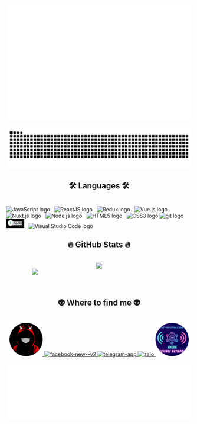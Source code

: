 <a href="#" target="_blank">
  <img src="svg/overkilldev.svg" width="1200" alt="overkill" />
</a>

![](https://raw.githubusercontent.com/overkillzero/overkillzero/main/svg/snake.svg)

<h2 align="center">🛠 Languages 🛠</h2>
<br>
<span><img src="https://img.shields.io/badge/JavaScript-282C34?logo=javascript&logoColor=F7DF1E" alt="JavaScript logo" title="JavaScript" height="25" /></span>
&nbsp;
<span><img src="https://img.shields.io/badge/ReactJS-282C34?logo=react&logoColor=61DAFB" alt="ReactJS logo" title="ReactJS" height="25" /></span>
&nbsp;
<span><img src="https://img.shields.io/badge/Redux-282C34?logo=redux&logoColor=764ABC" alt="Redux logo" title="Redux" height="25" /></span>
&nbsp;
<span><img src="https://img.shields.io/badge/Vue.js-282C34?logo=vue.js&logoColor=4FC08D" alt="Vue.js logo" title="Vue.js" height="25" /></span>
&nbsp;
<span><img src="https://img.shields.io/badge/Nuxt.js-282C34?logo=nuxt.js&logoColor=4FC08D" alt="Nuxt.js logo" title="Nuxt.js" height="25" /></span>
&nbsp;
<span><img src="https://img.shields.io/badge/Node.js-282C34?logo=node.js&logoColor=00F200" alt="Node.js logo" title="Node.js" height="25" /></span>
&nbsp;
<span><img src="https://img.shields.io/badge/HTML5-282C34?logo=html5&logoColor=E34F26" alt="HTML5 logo" title="HTML5" height="25" /></span>
&nbsp;
<span><img src="https://img.shields.io/badge/CSS3-282C34?logo=css3&logoColor=1572B6" alt="CSS3 logo" title="CSS3" height="25" /></span>
<span><img src="https://img.shields.io/badge/git-282C34?logo=git&logoColor=F05032" alt="git logo" title="git" height="25" /></span>
&nbsp;
<span><img src="images/bash.png" alt="Visual Studio Code logo" title="Visual Studio Code" height="25" /></span>
&nbsp;
<span><img src="https://img.shields.io/badge/VS%20Code-282C34?logo=visual-studio-code&logoColor=007ACC" alt="Visual Studio Code logo" title="Visual Studio Code" height="25" /></span>
&nbsp;

<br>
<h2 align="center">🔥 GitHub Stats 🔥</h2>
<!-- https://github.com/anuraghazra/github-readme-stats -->
<br>
<div align=center>
  <a href="#" title="OverKill DEV">
    <img width="315" align="center" src="https://github-readme-stats.vercel.app/api/top-langs/?username=overkillzero&hide=c%23,powershell,Mathematica,Ruby,Objective-C,Objective-C%2b%2b,Cuda&title_color=61dafb&text_color=ffffff&icon_color=61dafb&bg_color=20232a&langs_count=8&layout=compact&border_color=61dafb&hide_border=true" />
  </a>
  <br>
  <a href="#" title="OverKill DEV">
    <img align="right" width="434" src="https://github-readme-stats.vercel.app/api?username=overkillzero&show_icons=true&theme=react&border_color=61dafb&hide_border=true" />
  </a>
</div>

<br> <br>
<h2 align="center">👽 Where to find me 👽</h2>
<br>
<!-- https://icons8.com -->
<div align="center">
  <a href="https://hieudz.carrd.co" target="blank">
    <img width="90" height="90" src="images/overkill.png" alt="overkill" />
  </a>
  <a href="https://facebook.com/overkill.DEV" target="blank">
    <img width="90" height="90" src="https://img.icons8.com/dusk/64/facebook-new--v2.png" alt="facebook-new--v2"/>
  </a>
  <a href="https://t.me/hieusadboy" target="blank">
    <img width="90" height="90" src="https://img.icons8.com/dusk/64/telegram-app.png" alt="telegram-app"/>
  </a>
  <a href="https://zalo.me/hieudz3101" target="blank">
    <img width="90" height="90" src="https://img.icons8.com/dusk/64/zalo.png" alt="zalo"/>
  </a>
  <a href="https://ht4gvpn.com" target="top">
    <img width="90" height="90" src="images/ht4g.png" alt="ht4gvpn" />
  </a>
</div>

<br>

<center>
<a href="#" target="_blank">
  <img src="svg/quotes.svg" width="846" height="150" alt="quotes" />
</a>
</center>
